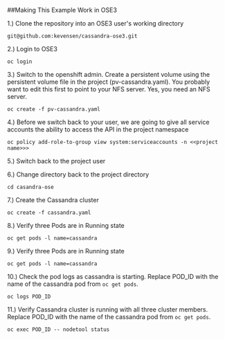 ##Making This Example Work in OSE3

1.) Clone the repository into an OSE3 user's working directory
```console
git@github.com:kevensen/cassandra-ose3.git
```

2.) Login to OSE3
```console
oc login
```

3.) Switch to the openshift admin.  Create a persistent volume using the persistent volume file in the project (pv-cassandra.yaml).  You probably want to edit this first to point to your NFS server.  Yes, you need an NFS server.
```console
oc create -f pv-cassandra.yaml
```

4.) Before we switch back to your user, we are going to give all service accounts the ability to access the API in the project namespace
```
oc policy add-role-to-group view system:serviceaccounts -n <<project name>>>
```

5.) Switch back to the project user

6.) Change directory back to the project directory
```console
cd casandra-ose
```

7.) Create the Cassandra cluster
```console
oc create -f cassandra.yaml
```

8.) Verify three Pods are in Running state
```console
oc get pods -l name=cassandra
```

9.) Verify three Pods are in Running state
```console
oc get pods -l name=cassandra
```

10.) Check the pod logs as cassandra is starting.  Replace POD_ID with the name of the cassandra pod from `oc get pods`.
```console
oc logs POD_ID 
```

11.) Verify Cassandra cluster is running with all three cluster members.  Replace POD_ID with the name of the cassandra pod from `oc get pods`.
```console
oc exec POD_ID -- nodetool status
```
